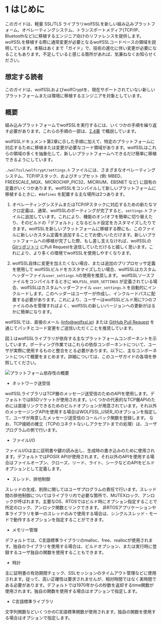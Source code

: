 # 1	はじめに

このガイドは、軽量 SSL/TLS ライブラリwolfSSLを新しい組み込みプラットフォーム、オペレーティングシステム、トランスポートメディア(TCP/IP、Bluetoothなど)に移植するエンジニア向けのリファレンスを提供します。wolfSSLを移植する際に通常変更が必要となるwolfSSLコードベースの領域を説明しています。本稿はあくまで「ガイド」で、技術の進化に伴い変更が必要になることもあります。不足していると感じる箇所があれば、気兼ねなくお知らせください。


## 想定する読者

このガイドは、wolfSSLおよびwolfCryptを、現在サポートされていない新しいプラットフォームまたは環境に移植するエンジニアを対象としています。

## 概要

組み込みプラットフォームでwolfSSLを実行するには、いくつかの手順を繰り返す必要があります。これらの手順の一部は、[2.4章](chapter02.md#building-in-a-non-standard-environment) で概説しています。

wolfSSLドキュメント第2章に示した手順に加えて、特定のプラットフォームに対応するために移植または変更が必要なコード領域があります。wolfSSLはこれらの領域の多くを抽象化して、新しいプラットフォームへできるだけ簡単に移植できるようにしています。

`./wolfssl/wolfcrypt/settings.h` ファイルには、さまざまなオペレーティングシステム、TCP/IPスタック、およびチップセット (例: MBED、FREESCALE_MQX、MICROCHIP_PIC32、MICRIUM、EBSNET など) に固有の定義がいくつかあります。wolfSSLをコンパイルして新しいプラットフォームに移植するときに、`#defines` を配置する主な場所は2つあります。

1. オペレーティングシステムまたはTCP/IPスタックに対応するための新たなマクロ定義は、通常、wolfSSLのポーティングが完了すると、`settings.h` ファイルに追加しています。これにより、機能のオン/オフを簡単に切り替えたり、そのビルドの「デフォルト」となるビルド設定をカスタマイズしたりできます。wolfSSLを新しいプラットフォームに移植する際にも、このファイルに新しいカスタム定義を追加することでお使いいただけます。新しいプラットフォームへの移植が完了した際、もし差し支えなければ、wolfSSLの [Gitリポジトリ](https://www.github.com/wolfssl/wolfssl) にPull Requestを送信していただけると嬉しく思います。これにより、より多くの環境でwolfSSLを使用しやすくなります。

2. wolfSSL自体に変更を加えたくない場合、または追加のプリプロセッサ定義を使用して wolfSSLビルドをカスタマイズしたい場合、wolfSSLはカスタムヘッダーファイル`user_settings.h`の使用を推奨します。 wolfSSLソースファイルをコンパイルするときに `WOLFSSL_USER_SETTINGS` が定義されている場合、wolfSSLはカスタムヘッダーファイル `user_settings.h` を自動的にインクルードします。このヘッダーはユーザーが作成し、インクルードパスに配置する必要があります。これにより、ユーザーはwolfSSLビルド用に1つのファイルのみを管理すればよく、wolfSSLの新しいバージョンへの更新がはるかに簡単になります。

wolfSSLでは、直接のメール ([info@wolfssl.jp](mailto:infopwolfssl.jp)) または [GitHub Pull Request](https://github.com/wolfssl/wolfssl) を通じてパッチとコード変更をご送信いただくことを推奨しています。


図１はwolfSSLライブラリが依存する主なプラットフォームコンポーネントを示しています。ポーティング作業ではこれらの依存コンポーネントについて、ユーザが実際に使用するものと整合をとる必要があります。以下に、主なコンポーネントについて概要をまとめます。詳細については、このユーザガイドの各項を参照してください。

![プラットフォーム依存性の概要](./platformDependency.png "プラットフォーム依存性の概要")


- ネットワーク送受信

wolfSSLライブラリはTCP層のメッセージ送受信のためのAPIを使用します。デフォルトではBSDソケットが使用されます。いくつかの代表的なTCP層APIのためには直接リンクできるためのビルドオプションが用意されています。それ以外のメッセージングAPIを使用する場合はWOLFSSL_USER_IOオプションを指定して、ユーザが用意したメッセージ送受信のコールバック関数を登録します。
なお、TCP接続の確立（TCPのコネクトないしアクセプトまでの処理）は、ユーザプログラムの側で行います。

- ファイルI/O

ファイルI/Oは主に証明書や鍵の読み出し、生成時の書き込みのために使用されます。デフォルトではPOSIX APIが使用されます。それ以外のAPIを使用する場合はファイルオープン、クローズ、リード、ライト、シークなどのAPIをビルドオプションとして定義します。

- スレッド、排他制御

スレッドの生成、削除に関してはユーザプログラムの責任で行います。スレッド間の排他制御についてはライブラリ内で必要な箇所で、MUTEXロック、アンロックが呼ばれます。主要なOS、RTOSではビルド時にオプション指定することで所定のロック、アンロック関数とリンクできます。
非RTOSアプリケーションや本ライブラリを単一のスレッドのみで使用する場合は、シングルスレッド・モードで動作するオプションを指定することができます。

- メモリー管理

デフォルトでは、C言語標準ライブラリのmalloc、free、reallocが使用されます。独自のライブラリを使用する場合は、ビルドオプション、または実行時に登録するユーザ独自の関数を使用することもできます。

- 時計

主に証明書の有効期間チェック、SSLセッションのタイムアウト管理などに使用されます。従って、高い正確性は要求されませんが、相対時間ではなく実時間である必要があります。デフォルトでは1970年からの秒数を返却するtime関数が使用されます。独自の関数を使用する場合はオプションで指定します。

- C言語標準ライブラリ

文字列関数などいくつかのC言語標準関数が使用されます。独自の関数を使用する場合はオプションで指定します。
